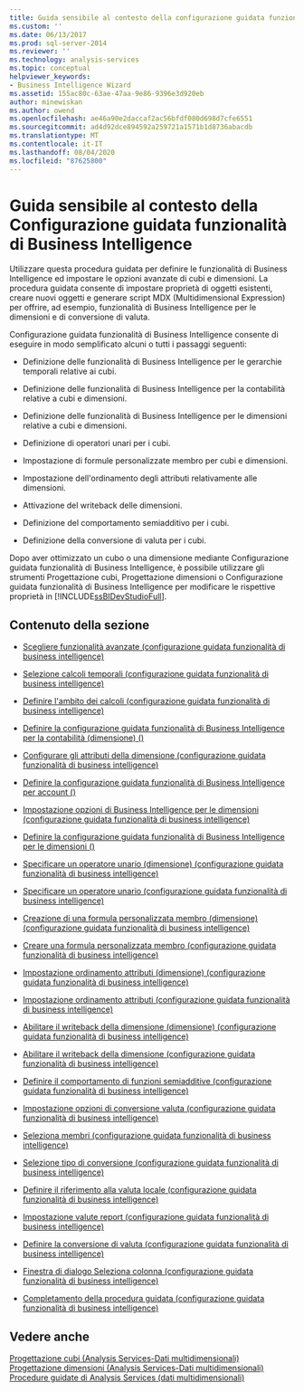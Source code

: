 ```yaml
---
title: Guida sensibile al contesto della configurazione guidata funzionalità di Business Intelligence | Microsoft Docs
ms.custom: ''
ms.date: 06/13/2017
ms.prod: sql-server-2014
ms.reviewer: ''
ms.technology: analysis-services
ms.topic: conceptual
helpviewer_keywords:
- Business Intelligence Wizard
ms.assetid: 155ac80c-63ae-47aa-9e86-9396e3d920eb
author: minewiskan
ms.author: owend
ms.openlocfilehash: ae46a90e2daccaf2ac56bfdf080d698d7cfe6551
ms.sourcegitcommit: ad4d92dce894592a259721a1571b1d8736abacdb
ms.translationtype: MT
ms.contentlocale: it-IT
ms.lasthandoff: 08/04/2020
ms.locfileid: "87625800"
---
```

# <a name="business-intelligence-wizard-f1-help"></a>Guida sensibile al contesto della Configurazione guidata funzionalità di Business Intelligence
  Utilizzare questa procedura guidata per definire le funzionalità di Business Intelligence ed impostare le opzioni avanzate di cubi e dimensioni. La procedura guidata consente di impostare proprietà di oggetti esistenti, creare nuovi oggetti e generare script MDX (Multidimensional Expression) per offrire, ad esempio, funzionalità di Business Intelligence per le dimensioni e di conversione di valuta.  
  
 Configurazione guidata funzionalità di Business Intelligence consente di eseguire in modo semplificato alcuni o tutti i passaggi seguenti:  
  
-   Definizione delle funzionalità di Business Intelligence per le gerarchie temporali relative ai cubi.  
  
-   Definizione delle funzionalità di Business Intelligence per la contabilità relative a cubi e dimensioni.  
  
-   Definizione delle funzionalità di Business Intelligence per le dimensioni relative a cubi e dimensioni.  
  
-   Definizione di operatori unari per i cubi.  
  
-   Impostazione di formule personalizzate membro per cubi e dimensioni.  
  
-   Impostazione dell'ordinamento degli attributi relativamente alle dimensioni.  
  
-   Attivazione del writeback delle dimensioni.  
  
-   Definizione del comportamento semiadditivo per i cubi.  
  
-   Definizione della conversione di valuta per i cubi.  
  
 Dopo aver ottimizzato un cubo o una dimensione mediante Configurazione guidata funzionalità di Business Intelligence, è possibile utilizzare gli strumenti Progettazione cubi, Progettazione dimensioni o Configurazione guidata funzionalità di Business Intelligence per modificare le rispettive proprietà in [!INCLUDE[ssBIDevStudioFull](../includes/ssbidevstudiofull-md.md)].  
  
## <a name="in-this-section"></a>Contenuto della sezione  
  
-   [Scegliere funzionalità avanzate &#40;configurazione guidata funzionalità di business intelligence&#41;](choose-enhancement-business-intelligence-wizard.md)  
  
-   [Selezione calcoli temporali &#40;configurazione guidata funzionalità di business intelligence&#41;](choose-time-calculations-business-intelligence-wizard.md)  
  
-   [Definire l'ambito dei calcoli &#40;configurazione guidata funzionalità di business intelligence&#41;](define-scope-of-calculations-business-intelligence-wizard.md)  
  
-   [Definire la configurazione guidata funzionalità di Business Intelligence per la contabilità &#40;dimensione&#41; &#40;&#41;](define-account-intelligence-dimension-business-intelligence-wizard.md)  
  
-   [Configurare gli attributi della dimensione &#40;configurazione guidata funzionalità di business intelligence&#41;](configure-dimension-attributes-business-intelligence-wizard.md)  
  
-   [Definire la configurazione guidata funzionalità di Business Intelligence per account &#40;&#41;](define-account-intelligence-business-intelligence-wizard.md)  
  
-   [Impostazione opzioni di Business Intelligence per le dimensioni &#40;configurazione guidata funzionalità di business intelligence&#41;](set-dimension-intelligence-options-business-intelligence-wizard.md)  
  
-   [Definire la configurazione guidata funzionalità di Business Intelligence per le dimensioni &#40;&#41;](define-dimension-intelligence-business-intelligence-wizard.md)  
  
-   [Specificare un operatore unario &#40;dimensione&#41; &#40;configurazione guidata funzionalità di business intelligence&#41;](specify-a-unary-operator-dimension-business-intelligence-wizard.md)  
  
-   [Specificare un operatore unario &#40;configurazione guidata funzionalità di business intelligence&#41;](specify-a-unary-operator-business-intelligence-wizard.md)  
  
-   [Creazione di una formula personalizzata membro &#40;dimensione&#41; &#40;configurazione guidata funzionalità di business intelligence&#41;](create-a-custom-member-formula-dimension-business-intelligence-wizard.md)  
  
-   [Creare una formula personalizzata membro &#40;configurazione guidata funzionalità di business intelligence&#41;](create-a-custom-member-formula-business-intelligence-wizard.md)  
  
-   [Impostazione ordinamento attributi &#40;dimensione&#41; &#40;configurazione guidata funzionalità di business intelligence&#41;](specify-attribute-ordering-dimension-business-intelligence-wizard.md)  
  
-   [Impostazione ordinamento attributi &#40;configurazione guidata funzionalità di business intelligence&#41;](specify-attribute-ordering-business-intelligence-wizard.md)  
  
-   [Abilitare il writeback della dimensione &#40;dimensione&#41; &#40;configurazione guidata funzionalità di business intelligence&#41;](enable-dimension-writeback-dimension-business-intelligence-wizard.md)  
  
-   [Abilitare il writeback della dimensione &#40;configurazione guidata funzionalità di business intelligence&#41;](enable-dimension-writeback-business-intelligence-wizard.md)  
  
-   [Definire il comportamento di funzioni semiadditive &#40;configurazione guidata funzionalità di business intelligence&#41;](define-semiadditive-behavior-business-intelligence-wizard.md)  
  
-   [Impostazione opzioni di conversione valuta &#40;configurazione guidata funzionalità di business intelligence&#41;](set-currency-conversion-options-business-intelligence-wizard.md)  
  
-   [Seleziona membri &#40;configurazione guidata funzionalità di business intelligence&#41;](select-members-business-intelligence-wizard.md)  
  
-   [Selezione tipo di conversione &#40;configurazione guidata funzionalità di business intelligence&#41;](select-conversion-type-business-intelligence-wizard.md)  
  
-   [Definire il riferimento alla valuta locale &#40;configurazione guidata funzionalità di business intelligence&#41;](define-local-currency-reference-business-intelligence-wizard.md)  
  
-   [Impostazione valute report &#40;configurazione guidata funzionalità di business intelligence&#41;](specify-reporting-currencies-business-intelligence-wizard.md)  
  
-   [Definire la conversione di valuta &#40;configurazione guidata funzionalità di business intelligence&#41;](define-currency-conversion-business-intelligence-wizard.md)  
  
-   [Finestra di dialogo Seleziona colonna &#40;configurazione guidata funzionalità di business intelligence&#41;](select-a-column-dialog-box-business-intelligence-wizard.md)  
  
-   [Completamento della procedura guidata &#40;configurazione guidata funzionalità di business intelligence&#41;](completing-the-wizard-business-intelligence-wizard.md)  
  
## <a name="see-also"></a>Vedere anche  
 [Progettazione cubi &#40;Analysis Services-Dati multidimensionali&#41;](cube-designer-analysis-services-multidimensional-data.md)   
 [Progettazione dimensioni &#40;Analysis Services-Dati multidimensionali&#41;](dimension-designer-analysis-services-multidimensional-data.md)   
 [Procedure guidate di Analysis Services &#40;dati multidimensionali&#41;](analysis-services-wizards-multidimensional-data.md)  
  
  
